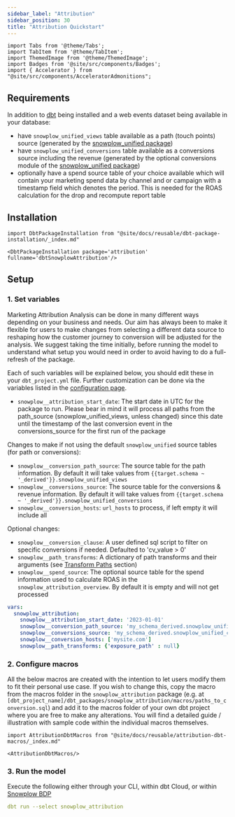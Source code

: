 ```yaml
---
sidebar_label: "Attribution"
sidebar_position: 30
title: "Attribution Quickstart"
---
```


```mdx-code-block
import Tabs from '@theme/Tabs';
import TabItem from '@theme/TabItem';
import ThemedImage from '@theme/ThemedImage';
import Badges from '@site/src/components/Badges';
import { Accelerator } from "@site/src/components/AcceleratorAdmonitions";
```

## Requirements

In addition to [dbt](https://github.com/dbt-labs/dbt) being installed and a web events dataset being available in your database:

- have `snowplow_unified_views` table available as a path (touch points) source (generated by the [snowplow_unified package](/docs/modeling-your-data/modeling-your-data-with-dbt/dbt-models/dbt-unified-data-model/index.md))
- have `snowplow_unified_conversions` table available as a conversions source including the revenue (generated by the optional conversions module of the [snowplow_unified package](/docs/modeling-your-data/modeling-your-data-with-dbt/dbt-models/dbt-unified-data-model/index.md))
- optionally have a spend source table of your choice available which will contain your marketing spend data by channel and or campaign with a timestamp field which denotes the period. This is needed for the ROAS calculation for the drop and recompute report table

## Installation

```mdx-code-block
import DbtPackageInstallation from "@site/docs/reusable/dbt-package-installation/_index.md"

<DbtPackageInstallation package='attribution' fullname='dbtSnowplowAttribution'/>
```

## Setup

### 1. Set variables

Marketing Attribution Analysis can be done in many different ways depending on your business and needs. Our aim has always been to make it flexible for users to make changes from selecting a different data source to reshaping how the customer journey to conversion will be adjusted for the analysis. We suggest taking the time initially, before running the model to understand what setup you would need in order to avoid having to do a full-refresh of the package.

Each of such variables will be explained below, you should edit these in your `dbt_project.yml` file. Further customization can be done via the variables listed in the [configuration page](/docs/modeling-your-data/modeling-your-data-with-dbt/dbt-configuration/attribution/index.mdx).

- `snowplow__attribution_start_date`: The start date in UTC for the package to run. Please bear in mind it will process all paths from the path_source (snowplow_unified_views, unless changed) since this date until the timestamp of the last conversion event in the conversions_source for the first run of the package

Changes to make if not using the default `snowplow_unified` source tables (for path or conversions):
- `snowplow__conversion_path_source`: The source table for the path information. By default it will take values from `{{target.schema ~ '_derived'}}.snowplow_unified_views`
- `snowplow__conversions_source`: The source table for the conversions & revenue information. By default it will take values from `{{target.schema ~ '_derived'}}.snowplow_unified_conversions`
- `snowplow__conversion_hosts`: `url_hosts` to process, if left empty it will include all

Optional changes:
- `snowplow__conversion_clause`: A user defined sql script to filter on specific conversions if needed. Defaulted to 'cv_value > 0'
- `snowplow__path_transforms`: A dictionary of path transforms and their arguments (see [Transform Paths](/docs/modeling-your-data/modeling-your-data-with-dbt/dbt-models/dbt-attribution-data-model/index.md#transform-paths) section)
- `snowplow__spend_source`: The optional source table for the spend information used to calculate ROAS in the `snowplow_attribution_overview`. By default it is empty and will not get processed


```yml title="dbt_project.yml"
vars:
  snowplow_attribution:
    snowplow__attribution_start_date: '2023-01-01'
    snowplow__conversion_path_source: 'my_schema_derived.snowplow_unified_views'
    snowplow__conversions_source: 'my_schema_derived.snowplow_unified_conversions'
    snowplow__conversion_hosts: ['mysite.com']
    snowplow__path_transforms: {'exposure_path' : null}
```

### 2. Configure macros

All the below macros are created with the intention to let users modify them to fit their personal use case. If you wish to change this, copy the macro from the macros folder in the `snowplow_attribution` package (e.g. at `[dbt_project_name]/dbt_packages/snowplow_attribution/macros/paths_to_conversion.sql`) and add it to the macros folder of your own dbt project where you are free to make any alterations. You will find a detailed guide / illustration with sample code within the individual macros themselves.

```mdx-code-block
import AttributionDbtMacros from "@site/docs/reusable/attribution-dbt-macros/_index.md"

<AttributionDbtMacros/>
```
### 3. Run the model

Execute the following either through your CLI, within dbt Cloud, or within [Snowplow BDP](/docs/modeling-your-data/running-data-models-via-snowplow-bdp/dbt/index.md)

```yml
dbt run --select snowplow_attribution
```
